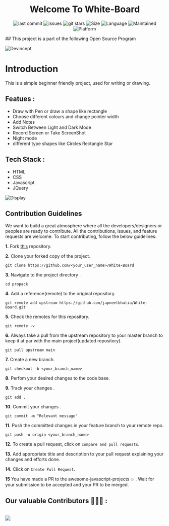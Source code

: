 <h1 align="center">Welcome To White-Board </h1>


<div align="center">

![last commit](https://img.shields.io/github/last-commit/japneetbhatia/White-Board) 
![issues](https://img.shields.io/github/issues/japneetbhatia/White-Board)
![git stars](https://img.shields.io/github/stars/japneetbhatia/White-Board)
![Size](https://img.shields.io/github/repo-size/japneetbhatia/White-Board)
![Language](https://img.shields.io/github/languages/top/japneetbhatia/White-Board) 
![Maintained](https://img.shields.io/maintenance/yes/2021)
![Platform](https://img.shields.io/badge/platform-Visual%20Studio%20Code-blue)

</div>
## This project is a part of the following Open Source Program
  
  ![Devincept](https://user-images.githubusercontent.com/56088741/123548852-1ef59d00-d784-11eb-8e39-255e0c3e97d5.gif) 
# Introduction
This is a simple beginner friendly project, used for writing or drawing. 


## Featues :
+ Draw with Pen or draw a shape like rectangle
+ Choose different colours and change pointer width
+ Add Notes
+ Switch Between Light and Dark Mode
+ Record Screen or Take ScreenShot
+ Night mode 
+ different type shapes like Circles Rectangle Star 

## Tech Stack : 
+ HTML
+ CSS
+ Javascript
+ JQuery

![Display](https://github.com/japneetbhatia/White-Board/blob/master/images/WhiteBoard.JPG)



## Contribution Guidelines

We want to build a great atmosphere where all the developers/designers or peoples are ready to contribute. All the contributions, issues, and feature requests are welcome.
To start contributing, follow the below guidelines:

**1.** Fork [this](https://github.com/japneetbhatia/White-Board) repository.

**2.** Clone your forked copy of the project.

```
git clone https://github.com/<your_user_name>/White-Board
```

**3.** Navigate to the project directory .

```
cd propack
```

**4.** Add a reference(remote) to the original repository.

```
git remote add upstream https://github.com/japneetbhatia/White-Board.git
```

**5.** Check the remotes for this repository.

```
git remote -v
```

**6.** Always take a pull from the upstream repository to your master branch to keep it at par with the main project(updated repository).

```
git pull upstream main
```

**7.** Create a new branch.

```
git checkout -b <your_branch_name>
```

**8.** Perfom your desired changes to the code base.

**9.** Track your changes .

```
git add .
```

**10.** Commit your changes .

```
git commit -m "Relevant message"
```

**11.** Push the committed changes in your feature branch to your remote repo.

```
git push -u origin <your_branch_name>
```

**12.** To create a pull request, click on `compare and pull requests`.

**13.** Add appropriate title and description to your pull request explaining your changes and efforts done.

**14.** Click on `Create Pull Request`.

**15** You have made a PR to the awesome-javascript-projects :boom: . Wait for your submission to be accepted and your PR to be merged.


## Our valuable Contributors 👨🏻‍🚀 :
<br>
<a href="https://github.com/japneetbhatia/White-Board/graphs/contributors">
  <img src="https://contributors-img.web.app/image?repo=japneetbhatia/White-Board" />
</a>
